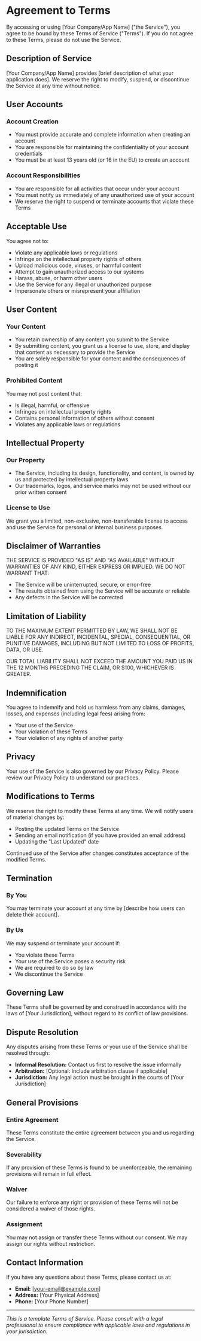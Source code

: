 # Agreement to Terms

By accessing or using [Your Company/App Name] ("the Service"), you agree to be bound by these Terms of Service ("Terms"). If you do not agree to these Terms, please do not use the Service.

## Description of Service

[Your Company/App Name] provides [brief description of what your application does]. We reserve the right to modify, suspend, or discontinue the Service at any time without notice.

## User Accounts

### Account Creation

- You must provide accurate and complete information when creating an account
- You are responsible for maintaining the confidentiality of your account credentials
- You must be at least 13 years old (or 16 in the EU) to create an account

### Account Responsibilities

- You are responsible for all activities that occur under your account
- You must notify us immediately of any unauthorized use of your account
- We reserve the right to suspend or terminate accounts that violate these Terms

## Acceptable Use

You agree not to:

- Violate any applicable laws or regulations
- Infringe on the intellectual property rights of others
- Upload malicious code, viruses, or harmful content
- Attempt to gain unauthorized access to our systems
- Harass, abuse, or harm other users
- Use the Service for any illegal or unauthorized purpose
- Impersonate others or misrepresent your affiliation

## User Content

### Your Content

- You retain ownership of any content you submit to the Service
- By submitting content, you grant us a license to use, store, and display that content as necessary to provide the Service
- You are solely responsible for your content and the consequences of posting it

### Prohibited Content

You may not post content that:

- Is illegal, harmful, or offensive
- Infringes on intellectual property rights
- Contains personal information of others without consent
- Violates any applicable laws or regulations

## Intellectual Property

### Our Property

- The Service, including its design, functionality, and content, is owned by us and protected by intellectual property laws
- Our trademarks, logos, and service marks may not be used without our prior written consent

### License to Use

We grant you a limited, non-exclusive, non-transferable license to access and use the Service for personal or internal business purposes.

## Disclaimer of Warranties

THE SERVICE IS PROVIDED "AS IS" AND "AS AVAILABLE" WITHOUT WARRANTIES OF ANY KIND, EITHER EXPRESS OR IMPLIED. WE DO NOT WARRANT THAT:

- The Service will be uninterrupted, secure, or error-free
- The results obtained from using the Service will be accurate or reliable
- Any defects in the Service will be corrected

## Limitation of Liability

TO THE MAXIMUM EXTENT PERMITTED BY LAW, WE SHALL NOT BE LIABLE FOR ANY INDIRECT, INCIDENTAL, SPECIAL, CONSEQUENTIAL, OR PUNITIVE DAMAGES, INCLUDING BUT NOT LIMITED TO LOSS OF PROFITS, DATA, OR USE.

OUR TOTAL LIABILITY SHALL NOT EXCEED THE AMOUNT YOU PAID US IN THE 12 MONTHS PRECEDING THE CLAIM, OR $100, WHICHEVER IS GREATER.

## Indemnification

You agree to indemnify and hold us harmless from any claims, damages, losses, and expenses (including legal fees) arising from:

- Your use of the Service
- Your violation of these Terms
- Your violation of any rights of another party

## Privacy

Your use of the Service is also governed by our Privacy Policy. Please review our Privacy Policy to understand our practices.

## Modifications to Terms

We reserve the right to modify these Terms at any time. We will notify users of material changes by:

- Posting the updated Terms on the Service
- Sending an email notification (if you have provided an email address)
- Updating the "Last Updated" date

Continued use of the Service after changes constitutes acceptance of the modified Terms.

## Termination

### By You

You may terminate your account at any time by [describe how users can delete their account].

### By Us

We may suspend or terminate your account if:

- You violate these Terms
- Your use of the Service poses a security risk
- We are required to do so by law
- We discontinue the Service

## Governing Law

These Terms shall be governed by and construed in accordance with the laws of [Your Jurisdiction], without regard to its conflict of law provisions.

## Dispute Resolution

Any disputes arising from these Terms or your use of the Service shall be resolved through:

- **Informal Resolution:** Contact us first to resolve the issue informally
- **Arbitration:** [Optional: Include arbitration clause if applicable]
- **Jurisdiction:** Any legal action must be brought in the courts of [Your Jurisdiction]

## General Provisions

### Entire Agreement

These Terms constitute the entire agreement between you and us regarding the Service.

### Severability

If any provision of these Terms is found to be unenforceable, the remaining provisions will remain in full effect.

### Waiver

Our failure to enforce any right or provision of these Terms will not be considered a waiver of those rights.

### Assignment

You may not assign or transfer these Terms without our consent. We may assign our rights without restriction.

## Contact Information

If you have any questions about these Terms, please contact us at:

- **Email:** [your-email@example.com]
- **Address:** [Your Physical Address]
- **Phone:** [Your Phone Number]

---

_This is a template Terms of Service. Please consult with a legal professional to ensure compliance with applicable laws and regulations in your jurisdiction._
